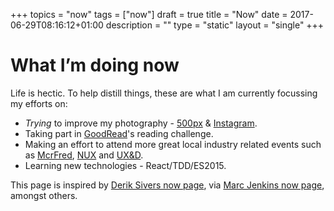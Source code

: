 +++
topics = "now"
tags = ["now"]
draft = true
title = "Now"
date = 2017-06-29T08:16:12+01:00
description = ""
type = "static"
layout = "single"
+++
<h1>What I’m doing now</h1>

Life is hectic. To help distill things, these are what I am currently focussing my efforts on:

* _Trying_ to improve my photography - [500px](https://www.500px.com/jibubo/) &amp; [Instagram](https://www.instagram.com/jibubo/).
* Taking part in [GoodRead](https://www.goodreads.com/user_challenges/4380722)'s reading challenge.
* Making an effort to attend more great local industry related events such as [McrFred](http://www.meetup.com/McrFRED/), [NUX](http://nuxuk.org/) and [UX&D](http://www.meetup.com/McrUXD/).
* Learning new technologies - React/TDD/ES2015.

This page is inspired by [Derik Sivers now page](https://sivers.org/nowff), via [Marc Jenkins now page](https://marcjenkins.co.uk/now/), amongst others.
